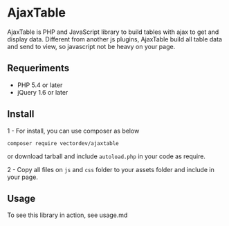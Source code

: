# AjaxTable #
AjaxTable is PHP and JavaScript library to build tables with ajax to get and display data. Different from another js plugins, AjaxTable build all table data and send to view, so javascript not be heavy on your page.

## Requeriments ##

* PHP 5.4 or later
* jQuery 1.6 or later

## Install ##

1 - For install, you can use composer as below
```
composer require vectordev/ajaxtable
```
or download tarball and include `autoload.php` in your code as require.

2 - Copy all files on `js` and `css` folder to your assets folder and include in your page.

## Usage

To see this library in action, see usage.md

